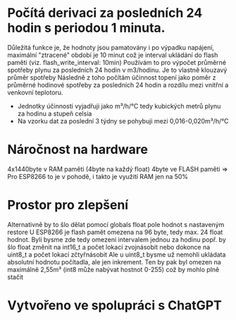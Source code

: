 # Počítá derivaci za posledních 24 hodin s periodou 1 minuta.
Důležitá funkce je, že hodnoty jsou pamatovány i po výpadku napájení, maximální "ztracené" období je 10 minut což je interval ukládání do flash paměti (viz. flash_write_interval: 10min)
Používám to pro výpočet průměrné spotřeby plynu za posledních 24 hodin v m3/hodinu. Je to vlastně klouzavý průměr spotřeby 
Následně z toho počítám účinnost topení jako poměr z průměrné hodinové spotřeby za posledních 24 hodin a rozdílu mezi vnitřní a venkovní teplotoru.
  - Jednotky účinnosti vyjadřuji jako m³/h/°C tedy kubických metrů plynu za hodinu a stupeň celsia
  - Na vzorku dat za poslední 3 týdny se pohybuji mezi 0,016-0,020m³/h/°C

# Náročnost na hardware
  4x1440byte v RAM paměti (4byte na každý float) 
  4byte ve FLASH paměti 
=> Pro ESP8266 to je v pohodě, i takto je využití RAM jen na 50%

# Prostor pro zlepšení
Alternativně by to šlo dělat pomocí globals float pole hodnot s nastaveným restore
U ESP8266 je flash pamět omezena na 96 byte, tedy max. 24 float hodnot. Byli bysme zde tedy omezeni intervalem jednou za hodinu
popř. by šlo float změnit na int16_t a počet lokací zvojnásobit nebo dokonce na uint8_t a počet lokací zčtyřnásobit
Ale u uint8_t bysme už nemohli ukládata absolutní hodnotu počítadla, ale jen inkrement. 
Ten by pak byl omezen na maximálně 2,55m³ (int8 může nabývat hostnot 0-255) což by mohlo plně stačit

# Vytvořeno ve spolupráci s ChatGPT
